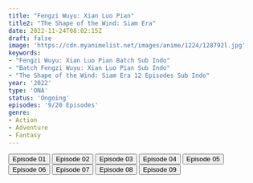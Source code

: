 ```yaml
---
title: "Fengzi Wuyu: Xian Luo Pian"
title2: "The Shape of the Wind: Siam Era"
date: 2022-11-24T08:02:15Z
draft: false
image: 'https://cdn.myanimelist.net/images/anime/1224/128792l.jpg'
keywords:
- "Fengzi Wuyu: Xian Luo Pian Batch Sub Indo"
- "Batch Fengzi Wuyu: Xian Luo Pian Sub Indo"
- "The Shape of the Wind: Siam Era 12 Episodes Sub Indo"
year: '2022'
type: 'ONA'
status: 'Ongoing'
episodes: '9/20 Episodes'
genre:
- Action
- Adventure
- Fantasy
---
```


<div class="d-g gg-5 gtc-r ai-c">
<button onclick="window.open('?arc=yaDhezm6Nn_20221005/1/MP4/Kuramanime-SHAWIND_S2-01-480p-BGlobal','_blank')">Episode 01</button>
<button onclick="window.open('?arc=yaDhezm6Nn_20221005/2/MP4/Kuramanime-SHAWIND_S2-02-480p-BGlobal','_blank')">Episode 02</button>
<button onclick="window.open('?arc=UO2NutAtur_20221012/3/MP4/Kuramanime-SHAWIND_S2-03-480p-BGlobal','_blank')">Episode 03</button>
<button onclick="window.open('?arc=sxGTpyCVJV_20221019/4/MP4/Kuramanime-SHAWIND_S2-04-480p-BGlobal','_blank')">Episode 04</button>
<button onclick="window.open('?arc=ILY2VShurY_20221026/5/MP4/Kuramanime-SHAWIND_S2-05-480p-BGlobal','_blank')">Episode 05</button>
<button onclick="window.open('?arc=NhBnPAubtm_20221102/6/MP4/Kuramanime-SHAWIND_S2-06-480p-BGlobal','_blank')">Episode 06</button>
<button onclick="window.open('?arc=LJvLiLl3Fm_20221109/7/MP4/Kuramanime-SHAWIND_S2-07-480p-BGlobal','_blank')">Episode 07</button>
<button onclick="window.open('?arc=vvh3JbaPNN_20221116/8/MP4/Kuramanime-SHAWIND_S2-08-480p-BGlobal','_blank')">Episode 08</button>
<button onclick="window.open('?arc=OiOtyftbZ8_20221123/9/MP4/Kuramanime-SHAWIND_S2-09-480p-BGlobal','_blank')">Episode 09</button>
</div>